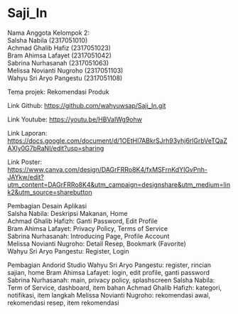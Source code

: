 # Saji_In

Nama Anggota Kelompok 2:   
Salsha Nabila (2317051010)   
Achmad Ghalib Hafiz (2317051023)   
Bram Ahimsa Lafayet (2317051042)   
Sabrina Nurhasanah (2317051063)   
Melissa Novianti Nugroho (2317051103)   
Wahyu Sri Aryo Pangestu (2317051108)   

Tema projek: Rekomendasi Produk

Link Github: https://github.com/wahyuwsap/Saji_In.git

Link Youtube: https://youtu.be/HBVaIWg9ohw

Link Laporan: https://docs.google.com/document/d/1OEtHl7ABkrSJrh93yhj6rlGrbVeTQaZAXly0G7bRaNI/edit?usp=sharing

Link Poster: https://www.canva.com/design/DAGrFRRo8K4/fxMSFrnKdYIGvPnh-JAYkw/edit?utm_content=DAGrFRRo8K4&utm_campaign=designshare&utm_medium=link2&utm_source=sharebutton


Pembagian Desain Aplikasi   
Salsha Nabila: Deskripsi Makanan, Home   
Achmad Ghalib Hafizh: Ganti Password, Edit Profile  
Bram Ahimsa Lafayet: Privacy Policy, Terms of Service  
Sabrina Nurhasanah: Introducing Page, Profile Account  
Melissa Novianti Nugroho: Detail Resep, Bookmark (Favorite)  
Wahyu Sri Aryo Pangestu: Register, Login   

Pembagian Andorid Studio
Wahyu Sri Aryo Pangestu: register, rincian sajian, home
Bram Ahimsa Lafayet: login, edit profile, ganti password
Sabrina Nurhasanah: main, privacy policy, splashscreen
Salsha Nabila: Term of Service, dashboard, item bahan
Achmad Ghalib Hafizh: kategori, notifikasi, item langkah
Melissa Novianti Nugroho: rekomendasi awal, rekomendasi resep, item rekomendasi
